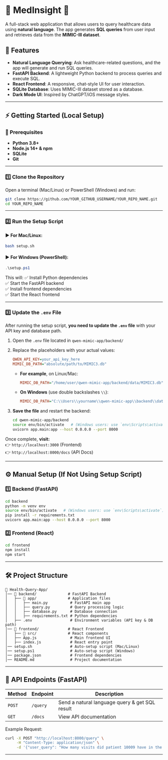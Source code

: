# 🏥 MedInsight 🚀

A full-stack web application that allows users to query healthcare data using **natural language**. The app generates **SQL queries** from user input and retrieves data from the **MIMIC-III dataset**.

## 🌟 Features
- **Natural Language Querying**: Ask healthcare-related questions, and the app will generate and run SQL queries.
- **FastAPI Backend**: A lightweight Python backend to process queries and execute SQL.
- **React Frontend**: A responsive, chat-style UI for user interaction.
- **SQLite Database**: Uses MIMIC-III dataset stored as a database.
- **Dark Mode UI**: Inspired by ChatGPT/iOS message styles.

---

## ⚡ Getting Started (Local Setup)

### 🔹 Prerequisites
- **Python 3.8+**
- **Node.js 14+ & npm**
- **SQLite**
- **Git**

---

### 1️⃣ Clone the Repository
Open a terminal (Mac/Linux) or PowerShell (Windows) and run:

```sh
git clone https://github.com/YOUR_GITHUB_USERNAME/YOUR_REPO_NAME.git
cd YOUR_REPO_NAME
```

---

### 2️⃣ Run the Setup Script

#### **▶️ For Mac/Linux:**
```sh
bash setup.sh
```

#### **▶️ For Windows (PowerShell):**
```powershell
.\setup.ps1
```

This will:
✅ Install Python dependencies  
✅ Start the FastAPI backend  
✅ Install frontend dependencies  
✅ Start the React frontend  

---

### 3️⃣ Update the `.env` File
After running the setup script, **you need to update the `.env` file** with your API key and database path.

1. Open the `.env` file located in `qwen-mimic-app/backend/`
2. Replace the placeholders with your actual values:
   ```ini
   QWEN_API_KEY=your_api_key_here
   MIMIC_DB_PATH="absolute/path/to/MIMIC3.db"
   ```
   - **For example**, on Linux/Mac:
     ```ini
     MIMIC_DB_PATH="/home/user/qwen-mimic-app/backend/data/MIMIC3.db"
     ```
   - **On Windows** (use double backslashes `\\`):
     ```ini
     MIMIC_DB_PATH="C:\\Users\\yourname\\qwen-mimic-app\\backend\\data\\MIMIC3.db"
     ```

3. **Save the file** and restart the backend:
   ```sh
   cd qwen-mimic-app/backend
   source env/bin/activate   # (Windows users: use `env\Scripts\activate`)
   uvicorn app.main:app --host 0.0.0.0 --port 8000
   ```

Once complete, **visit:**  
👉 `http://localhost:3000` (Frontend)  
👉 `http://localhost:8000/docs` (API Docs)

---

## ⚙️ Manual Setup (If Not Using Setup Script)

### **1️⃣ Backend (FastAPI)**
```sh
cd backend
python -m venv env
source env/bin/activate   # (Windows users: use `env\Scripts\activate`)
pip install -r requirements.txt
uvicorn app.main:app --host 0.0.0.0 --port 8000
```

### **2️⃣ Frontend (React)**
```sh
cd frontend
npm install
npm start
```

---

## 🛠️ Project Structure
```
📂 Health-Query-App/
│── 📁 backend/              # FastAPI Backend
│   ├── 📁 app/              # Application files
│   │   ├── main.py          # FastAPI main app
│   │   ├── query.py         # Query processing logic
│   │   ├── database.py      # Database connection
│   │   ├── requirements.txt # Python dependencies
│   ├── .env                 # Environment variables (API key & DB path)
│── 📁 frontend/             # React Frontend
│   ├── 📁 src/              # React components
│   ├── App.js               # Main frontend UI
│   ├── index.js             # React entry point
│── setup.sh                 # Auto-setup script (Mac/Linux)
│── setup.ps1                # Auto-setup script (Windows)
│── package.json             # Frontend dependencies
│── README.md                # Project documentation
```

---

## 🔄 API Endpoints (FastAPI)
| Method | Endpoint | Description |
|--------|----------|------------|
| `POST` | `/query` | Send a natural language query & get SQL result |
| `GET`  | `/docs`  | View API documentation |

Example Request:
```sh
curl -X POST "http://localhost:8000/query" \
     -H "Content-Type: application/json" \
     -d '{"user_query": "How many visits did patient 10009 have in the last month?"}'
```
---
